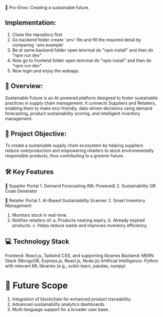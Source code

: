 🌱 Pro-Envo: Creating a sustainable future.

## Implementation: 
1. Clone the repository first
2. Go backend folder create '.env' file and fill the required detail by comparing '.env.example'
3. Be at same backend folder open temrinal do "npm install" and then do "npm run dev"
4. Now go to frontend folder open temrinal do "npm install" and then do "npm run dev"
5. Now login and enjoy the webapp.

## 📌 Overview:
Sustainable Future is an AI-powered platform designed to foster sustainable practices in supply chain management. It connects Suppliers and Retailers, enabling them to make eco-friendly, data-driven decisions using demand forecasting, product sustainability scoring, and intelligent inventory management.

## 🎯 Project Objective:
To create a sustainable supply chain ecosystem by helping suppliers reduce overproduction and empowering retailers to stock environmentally responsible products, thus contributing to a greener future.

## 🛠️ Key Features
🔷 Supplier Portal
1️. Demand Forecasting (ML-Powered)
2. Sustainability QR Code Generator

🔷 Retailer Portal
1️. AI-Based Sustainability Scanner
2️. Smart Inventory Management

1. Monitors stock in real-time.
2. Notifies retailers of:
   a. Products nearing expiry.
   b. Already expired products.
   c. Helps reduce waste and improves inventory efficiency.

## 💻 Technology Stack
Frontend: React.js, Tailwind CSS, and supporting libraries
Backend: MERN Stack (MongoDB, Express.js, React.js, Node.js)
Artificial Intelligence: Python with relevant ML libraries (e.g., scikit-learn, pandas, numpy)

# 🚀 Future Scope
1. Integration of blockchain for enhanced product traceability.
2. Advanced sustainability analytics dashboards.
3. Multi-language support for a broader user base.
